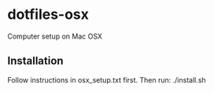 dotfiles-osx
============

Computer setup on Mac OSX

Installation
------------
Follow instructions in osx_setup.txt first.  Then run:
    ./install.sh
